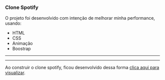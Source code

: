 ### Clone Spotify

O projeto foi desenvolvido com intenção de melhorar minha performance, usando:

<ul>
  <li>HTML</li>
  <li>CSS</li>
  <li>Animação</li>
  <li>Boostrap</li>
</ul>

---
<hr />

Ao construir o clone spotify, ficou desenvolvido dessa forma <a href="https://lftho.github.io/clonespotify/"> clica aqui para visualizar</a>.
